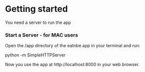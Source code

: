 # Getting started

You need a server to run the app

### Start a Server - for MAC users

Open the /app directory of the eatnbe app in your terminal and run:

python -m SimpleHTTPServer

Now you use the app at http://localhost:8000 in your web browser.




